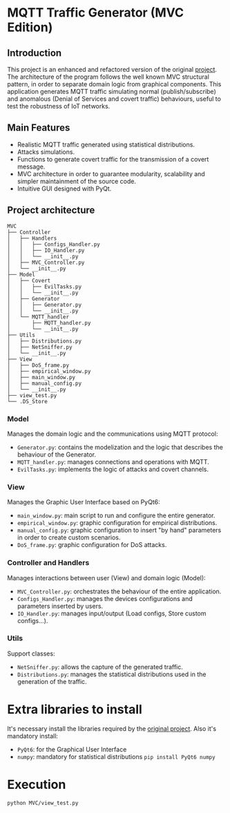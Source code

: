 # MQTT Traffic Generator (MVC Edition)
## Introduction
This project is an enhanced and refactored version of the original [project](https://github.com/CamillaCP/MQTT-traffic-generator/tree/main).
The architecture of the program follows the well known MVC structural pattern, in order to separate domain logic from graphical components.
This application generates MQTT traffic simulating normal (publish/subscribe) and anomalous (Denial of Services and covert traffic) behaviours, useful to test the robustness of IoT networks.
## Main Features
- Realistic MQTT traffic generated using statistical distributions.
- Attacks simulations.
- Functions to generate covert traffic for the transmission of a covert message.
- MVC architecture in order to guarantee modularity, scalability and simpler maintainment of the source code.
- Intuitive GUI designed with PyQt.
## Project architecture
```
MVC
├── Controller
│   ├── Handlers
│   │   ├── Configs_Handler.py
│   │   ├── IO_Handler.py
│   │   └── __init__.py
│   ├── MVC_Controller.py
│   └── __init__.py
├── Model
│   ├── Covert
│   │   ├── EvilTasks.py
│   │   └── __init__.py
│   ├── Generator
│   │   ├── Generator.py
│   │   └── __init__.py
│   └── MQTT_handler
│       ├── MQTT_handler.py
│       └── __init__.py
├── Utils
│   ├── Distributions.py
│   ├── NetSniffer.py
│   └── __init__.py
├── View
│   ├── DoS_frame.py
│   ├── empirical_window.py
│   ├── main_window.py
│   ├── manual_config.py
│   └── __init__.py
├── view_test.py
└── .DS_Store

```
### Model
Manages the domain logic and the communications using MQTT protocol:
- ``Generator.py``: contains the modelization and the logic that describes the behaviour of the Generator.
- ``MQTT_handler.py``: manages connections and operations with MQTT.
- ``EvilTasks.py``: implements the logic of attacks and covert channels.
### View
Manages the Graphic User Interface based on PyQt6:
- ``main_window.py``: main script to run and configure the entire generator.
- ``empirical_window.py``: graphic configuration for empirical distributions.
- ``manual_config.py``: graphic configuration to insert "by hand" parameters in order to create custom scenarios.
- ``DoS_frame.py``: graphic configuration for DoS attacks.
### Controller and Handlers
Manages interactions between user (View) and domain logic (Model):
- ``MVC_Controller.py``: orchestrates the behaviour of the entire application.
- ``Configs_Handler.py``: manages the devices configurations and parameters inserted by users.
- ``IO_Handler.py``: manages input/output (Load configs, Store custom configs...).
### Utils
Support classes:
- ``NetSniffer.py``: allows the capture of the generated traffic.
- ``Distributions.py``: manages the statistical distributions used in the generation of the traffic.
# Extra libraries to install
It's necessary install the libraries required by the [original project](https://github.com/CamillaCP/MQTT-traffic-generator/tree/main). Also it's mandatory install:
- ``PyQt6``: for the Graphical User Interface
- ``numpy``: mandatory for statistical distributions
```pip install PyQt6 numpy```
# Execution
```python MVC/view_test.py```




















